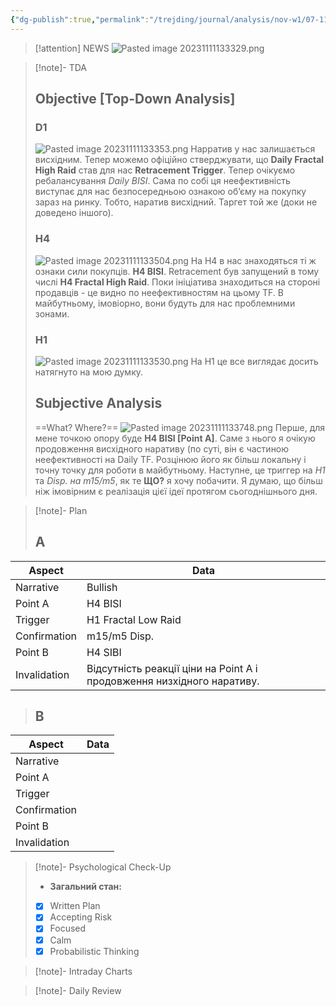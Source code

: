 ```yaml
---
{"dg-publish":true,"permalink":"/trejding/journal/analysis/nov-w1/07-11-2023-eurusd/","tags":["trading/analysis"]}
---
```


>[!attention] NEWS
>![Pasted image 20231111133329.png](/img/user/%D0%97%D0%BE%D0%B1%D1%80%D0%B0%D0%B6%D0%B5%D0%BD%D0%BD%D1%8F/Pasted%20image%2020231111133329.png)

>[!note]- TDA
>## Objective [Top-Down Analysis]
>### D1
>![Pasted image 20231111133353.png](/img/user/%D0%97%D0%BE%D0%B1%D1%80%D0%B0%D0%B6%D0%B5%D0%BD%D0%BD%D1%8F/Pasted%20image%2020231111133353.png)
>Нарратив у нас залишається висхідним. Тепер можемо офіційно стверджувати, що **Daily Fractal High Raid** став для нас **Retracement Trigger**. Тепер очікуємо ребалансування _Daily BISI_.
>Сама по собі ця неефективність виступає для нас безпосередньою ознакою об’єму на покупку зараз на ринку. Тобто, наратив висхідний. Таргет той же (доки не доведено іншого).
>### H4
>![Pasted image 20231111133504.png](/img/user/%D0%97%D0%BE%D0%B1%D1%80%D0%B0%D0%B6%D0%B5%D0%BD%D0%BD%D1%8F/Pasted%20image%2020231111133504.png)
>На H4 в нас знаходяться ті ж ознаки сили покупців. **H4 BISI**.
>Retracement був запущений в тому числі **H4 Fractal High Raid**. Поки ініціатива знаходиться на стороні продавців - це видно по неефективностям на цьому TF. В майбутньому, імовіорно, вони будуть для нас проблемними зонами.
>### H1
>![Pasted image 20231111133530.png](/img/user/%D0%97%D0%BE%D0%B1%D1%80%D0%B0%D0%B6%D0%B5%D0%BD%D0%BD%D1%8F/Pasted%20image%2020231111133530.png)
>На H1 це все виглядає досить натягнуто на мою думку.
>## Subjective Analysis
> ==What? Where?==
> ![Pasted image 20231111133748.png](/img/user/%D0%97%D0%BE%D0%B1%D1%80%D0%B0%D0%B6%D0%B5%D0%BD%D0%BD%D1%8F/Pasted%20image%2020231111133748.png)
> Перше, для мене точкою опору буде **H4 BISI [Point A]**. Саме з нього я очікую продовження висхідного наративу (по суті, він є частиною неефективності на Daily TF. Розцінюю його як більш локальну і точну точку для роботи в майбутньому.
> Наступне, це триггер на _H1_ та _Disp. на m15/m5_, як те **ЩО?** я хочу побачити.
> Я думаю, що більш ніж імовірним є реалізація цієї ідеї протягом сьогоднішнього дня.

>[!note]- Plan
>## A
| Aspect       | Data |
| ------------ | ---- |
| Narrative    |  Bullish    |
| Point A      |   H4 BISI   |
| Trigger      |   H1 Fractal Low Raid   |
| Confirmation |  m15/m5 Disp.    |
| Point B      |   H4 SIBI   |
| Invalidation |   Відсутність реакції ціни на Point A і продовження низхідного наративу.   |
>## B
| Aspect       | Data |
| ------------ | ---- |
| Narrative    |      |
| Point A      |      |
| Trigger      |      |
| Confirmation |      |
| Point B      |      |
| Invalidation |      |

>[!note]- Psychological Check-Up
>- **Загальний стан:**
>- [x] Written Plan
>- [x] Accepting Risk
>- [x] Focused
>- [x] Calm
>- [x] Probabilistic Thinking

>[!note]- Intraday Charts 
>

>[!note]- Daily Review
>
